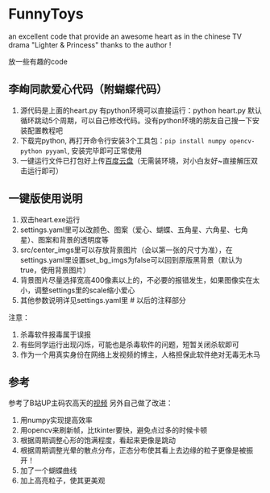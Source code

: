 # FunnyToys
an excellent code that provide an awesome heart as in the chinese TV drama "Lighter & Princess" 
thanks to the author ! 

放一些有趣的code

## 李峋同款爱心代码（附蝴蝶代码）
1. 源代码是上面的heart.py 有python环境可以直接运行：python heart.py 默认循环跳动5个周期，可以自己修改代码。没有python环境的朋友自己搜一下安装配置教程吧
2. 下载完python, 再打开命令行安装3个工具包：`pip install numpy opencv-python pyyaml`, 安装完毕即可正常使用
2. 一键运行文件已打包好上传[百度云盘](https://pan.baidu.com/s/1jyoka14XncXCYtUwqHWT_Q?pwd=4whe)（无需装环境，对小白友好~直接解压双击运行即可）

## 一键版使用说明
1. 双击heart.exe运行
2. settings.yaml里可以改颜色、图案（爱心、蝴蝶、五角星、六角星、七角星）、图案和背景的透明度等
3. src/center_imgs里可以存放背景图片（会以第一张的尺寸为准），在settings.yaml里设置set_bg_imgs为false可以回到原版黑背景（默认为true，使用背景图片）
4. 背景图片尽量选择宽高400像素以上的，不必要的报错发生，如果图像实在太小，调整settings里的scale缩小爱心
5. 其他参数说明详见settings.yaml里 # 以后的注释部分

注意：
1. 杀毒软件报毒属于误报
2. 有些同学运行出现闪烁，可能也是杀毒软件的问题，短暂关闭杀软即可
3. 作为一个用真实身份在网络上发视频的博主，人格担保此软件绝对无毒无木马

## 参考
参考了B站UP主码农高天的[视频](https://www.bilibili.com/video/BV16g411B7Ff/?spm_id_from=333.880.my_history.page.click&vd_source=ba45c0407ee008ebddccf236e153d82a)
另外自己做了改进：
1. 用numpy实现提高效率
2. 用opencv来刷新帧，比tkinter要快，避免点过多的时候卡顿
3. 根据周期调整心形的饱满程度，看起来更像是跳动
4. 根据周期调整光晕的散点分布，正态分布使其看上去边缘的粒子更像是被振开！
5. 加了一个蝴蝶曲线
6. 加上高亮粒子，使其更美观
